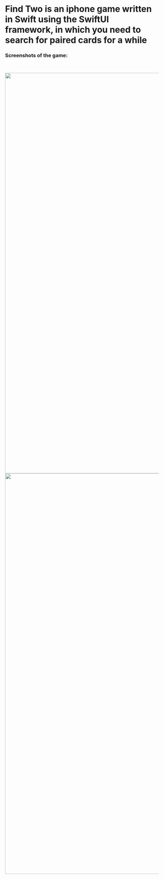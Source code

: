 <h1>Find Two is an iphone game written in Swift using the SwiftUI framework, in which you need to search for paired cards for a while</h1>
<h3>Screenshots of the game:</h3>
<p>&nbsp;</p>
<p><img src="https://github.com/user-attachments/assets/eb4e9659-b69f-4e3c-876f-923d1753978a" alt="" width="603" height="1311" />
<img src="https://github.com/user-attachments/assets/71407f4d-acaf-42ee-bc1a-93f83f6213db" alt="" width="603" height="1311" /></p>
